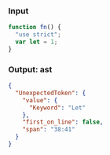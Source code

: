 ### Input
```js
function fn() {
  "use strict";
  var let = 1;
}
```

### Output: ast
```json
{
  "UnexpectedToken": {
    "value": {
      "Keyword": "Let"
    },
    "first_on_line": false,
    "span": "38:41"
  }
}
```
